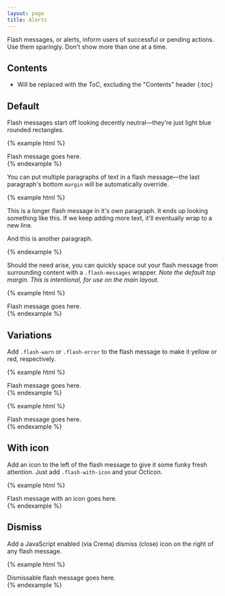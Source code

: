 ```yaml
---
layout: page
title: Alerts
---
```


Flash messages, or alerts, inform users of successful or pending actions. Use them sparingly. Don't show more than one at a time.

## Contents

* Will be replaced with the ToC, excluding the "Contents" header
{:toc}

## Default

Flash messages start off looking decently neutral—they're just light blue rounded rectangles.

{% example html %}
<div class="flash">
  Flash message goes here.
</div>
{% endexample %}

You can put multiple paragraphs of text in a flash message—the last paragraph's bottom `margin` will be automatically override.

{% example html %}
<div class="flash">
  <p>This is a longer flash message in it's own paragraph. It ends up looking something like this. If we keep adding more text, it'll eventually wrap to a new line.</p>
  <p>And this is another paragraph.</p>
</div>
{% endexample %}

Should the need arise, you can quickly space out your flash message from surrounding content with a `.flash-messages` wrapper. *Note the default top margin. This is intentional, for use on the main layout.*

{% example html %}
<div class="flash-messages">
  <div class="flash">
    Flash message goes here.
  </div>
</div>
{% endexample %}

## Variations

Add `.flash-warn` or `.flash-error` to the flash message to make it yellow or red, respectively.

{% example html %}
<div class="flash flash-warn">
  Flash message goes here.
</div>
{% endexample %}

{% example html %}
<div class="flash flash-error">
  Flash message goes here.
</div>
{% endexample %}

## With icon

Add an icon to the left of the flash message to give it some funky fresh attention. Just add `.flash-with-icon` and your Octicon.

{% example html %}
<div class="flash flash-with-icon">
  <span class="octicon octicon-alert"></span>
  Flash message with an icon goes here.
</div>
{% endexample %}

## Dismiss

Add a JavaScript enabled (via Crema) dismiss (close) icon on the right of any flash message.

{% example html %}
<div class="flash">
  <span class="octicon octicon-x flash-close js-flash-close"></span>
  Dismissable flash message goes here.
</div>
{% endexample %}
